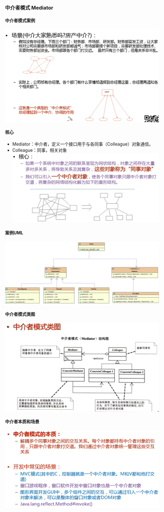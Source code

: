 ### 中介者模式 Mediator

#### 中介者模式案例
![中介者模式案例](中介者模式案例.png)

#### 核心
- Mediator：中介者，定义一个接口用于与各同事（Colleague）对象通信。
- Colleague：同事，相关对象
![核心](核心.png)

#### 案例UML
![案例UML](案例UML.png)

#### 中介者模式类图
![中介者模式类图](中介者模式类图.png)

#### 中介者本质和场景
![中介者本质和场景](中介者本质和场景.png)
